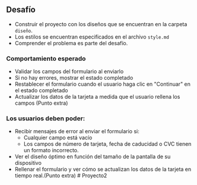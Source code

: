 ## Desafío

- Construir el proyecto con los diseños que se encuentran en la carpeta `diseño`.
- Los estilos se encuentran especificados en el archivo `style.md`
- Comprender el problema es parte del desafío.

### Comportamiento esperado

- Validar los campos del formulario al enviarlo
- Si no hay errores, mostrar el estado completado
- Restablecer el formulario cuando el usuario haga clic en "Continuar" en el estado completado
- Actualizar los datos de la tarjeta a medida que el usuario rellena los campos (Punto extra)

### Los usuarios deben poder:

- Recibir mensajes de error al enviar el formulario si:
  - Cualquier campo está vacío
  - Los campos de número de tarjeta, fecha de caducidad o CVC tienen un formato incorrecto.
- Ver el diseño óptimo en función del tamaño de la pantalla de su dispositivo
- Rellenar el formulario y ver cómo se actualizan los datos de la tarjeta en tiempo real.(Punto extra)
#   P r o y e c t o 2  
 
